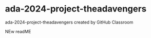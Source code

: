 # ada-2024-project-theadavengers
ada-2024-project-theadavengers created by GitHub Classroom

NEw readME

